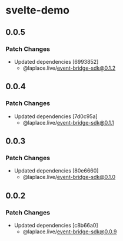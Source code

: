 # svelte-demo

## 0.0.5

### Patch Changes

- Updated dependencies [6993852]
  - @laplace.live/event-bridge-sdk@0.1.2

## 0.0.4

### Patch Changes

- Updated dependencies [7d0c95a]
  - @laplace.live/event-bridge-sdk@0.1.1

## 0.0.3

### Patch Changes

- Updated dependencies [80e6660]
  - @laplace.live/event-bridge-sdk@0.1.0

## 0.0.2

### Patch Changes

- Updated dependencies [c8b66a0]
  - @laplace.live/event-bridge-sdk@0.0.9
